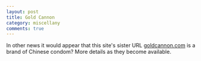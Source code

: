 ```yaml
---
layout: post
title: Gold Cannon
category: miscellany
comments: true
---
```


In other news it would appear that this site's sister URL 
<a href="http://goldcannon.com/" target="_blank" >goldcannon.com</a> is a brand of Chinese
condom? More details as they become available.




